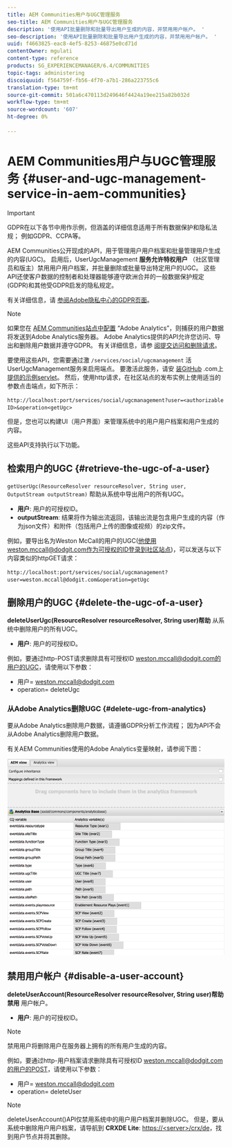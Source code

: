 ```yaml
---
title: AEM Communities用户与UGC管理服务
seo-title: AEM Communities用户与UGC管理服务
description: '使用API批量删除和批量导出用户生成的内容，并禁用用户帐户。 '
seo-description: '使用API批量删除和批量导出用户生成的内容，并禁用用户帐户。 '
uuid: f4663825-eac8-4ef5-8253-46875e0cd71d
contentOwner: mgulati
content-type: reference
products: SG_EXPERIENCEMANAGER/6.4/COMMUNITIES
topic-tags: administering
discoiquuid: f564759f-fb56-4f70-a7b1-286a223755c6
translation-type: tm+mt
source-git-commit: 501a6c470113d249646f4424a19ee215a82b032d
workflow-type: tm+mt
source-wordcount: '607'
ht-degree: 0%

---
```



# AEM Communities用户与UGC管理服务 {#user-and-ugc-management-service-in-aem-communities}

>[!IMPORTANT]
>
>GDPR在以下各节中用作示例，但涵盖的详细信息适用于所有数据保护和隐私法规； 例如GDPR、CCPA等。

AEM Communities公开现成的API，用于管理用户用户档案和批量管理用户生成的内容(UGC)。 启用后，UserUgcManagement **服务允许特权用户** （社区管理员和版主）禁用用户用户档案，并批量删除或批量导出特定用户的UGC。 这些API还使客户数据的控制者和处理器能够遵守欧洲合并的一般数据保护规定(GDPR)和其他受GDPR启发的隐私规定。

有关详细信息，请 [参阅Adobe隐私中心的GDPR页面](https://www.adobe.com/privacy/general-data-protection-regulation.html)。

>[!NOTE]
>
>如果您在 [AEM Communities站点中配置](analytics.md) “Adobe Analytics”，则捕获的用户数据将发送到Adobe Analytics服务器。 Adobe Analytics提供的API允许您访问、导出和删除用户数据并遵守GDPR。 有关详细信息，请参 [阅提交访问和删除请求](https://docs.adobe.com/content/help/en/analytics/admin/data-governance/gdpr-submit-access-delete.html)。

要使用这些API，您需要通过激 `/services/social/ugcmanagement` 活UserUgcManagement服务来启用端点。 要激活此服务，请安 [装GitHub](https://github.com/Adobe-Marketing-Cloud/aem-communities-ugc-migration/tree/master/bundles/communities-ugc-management-servlet) .com上 [提供的示例servlet](https://github.com/Adobe-Marketing-Cloud/aem-communities-ugc-migration/tree/master/bundles/communities-ugc-management-servlet)。 然后，使用http请求，在社区站点的发布实例上使用适当的参数点击端点，如下所示：

`http://localhost:port/services/social/ugcmanagement?user=<authorizable ID>&operation<getUgc>`

但是，您也可以构建UI（用户界面）来管理系统中的用户用户档案和用户生成的内容。

这些API支持执行以下功能。

## 检索用户的UGC {#retrieve-the-ugc-of-a-user}

`getUserUgc(ResourceResolver resourceResolver, String user, OutputStream outputStream)` 帮助从系统中导出用户的所有UGC。

* **用户**: 用户的可授权ID。
* **outputStream**: 结果将作为输出流返回，该输出流是包含用户生成的内容（作为json文件）和附件（包括用户上传的图像或视频）的zip文件。

例如，要导出名为Weston McCall的用户的UGC(他使用weston.mccall@dodgit.com作为可授权的ID登录到社区站点)，可以发送与以下内容类似的httpGET请求：

`http://localhost:port/services/social/ugcmanagement?user=weston.mccall@dodgit.com&operation=getUgc`

## 删除用户的UGC {#delete-the-ugc-of-a-user}

**deleteUserUgc(ResourceResolver resourceResolver, String user)帮助** 从系统中删除用户的所有UGC。

* **用户**: 用户的可授权ID。

例如，要通过http-POST请求删除具有可授权ID weston.mccall@dodgit.com的用户的UGC，请使用以下参数：

* 用户= weston.mccall@dodgit.com
* operation= deleteUgc

### 从Adobe Analytics删除UGC {#delete-ugc-from-analytics}

要从Adobe Analytics删除用户数据，请遵循GDPR分析工作流程； 因为API不会从Adobe Analytics删除用户数据。

有关AEM Communities使用的Adobe Analytics变量映射，请参阅下图：

![AEM社区变量映射Adobe Analytics](assets/Analytics-Communities-Mapping.png)

## 禁用用户帐户 {#disable-a-user-account}

**deleteUserAccount(ResourceResolver resourceResolver, String user)帮助禁用** 用户帐户。

* **用户**: 用户的可授权ID。

>[!NOTE]
>
>禁用用户将删除用户在服务器上拥有的所有用户生成的内容。

例如，要通过http-用户档案请求删除具有可授权ID weston.mccall@dodgit.com的用户的POST，请使用以下参数：

* 用户= weston.mccall@dodgit.com
* operation= deleteUser

>[!NOTE]
>
>deleteUserAccount()API仅禁用系统中的用户用户档案并删除UGC。 但是，要从系统中删除用户用户档案，请导航到 **CRXDE Lite**: [https://&lt;server>/crx/de](http://localhost:4502/crx/de)，找到用户节点并将其删除。
